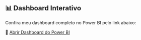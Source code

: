 ## 📊 Dashboard Interativo

Confira meu dashboard completo no Power BI pelo link abaixo:

🔗 [Abrir Dashboard do Power BI](https://app.powerbi.com/view?r=eyJrIjoiMTYzNjY0ZjctYThjOS00NzJmLWJkM2UtZTNmZjQyMDcyYzJhIiwidCI6IjExZGJiZmUyLTg5YjgtNDU0OS1iZTEwLWNlYzM2NGU1OTU1MSIsImMiOjR9)
